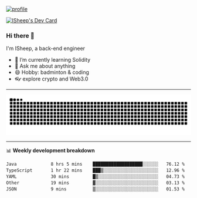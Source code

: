 [![profile](https://user-images.githubusercontent.com/54968314/208005045-e4b42f3b-833d-4242-bfcc-e764865553a2.svg)](https://www.calligrapher.ai/)

<a href="https://app.daily.dev/linziyang1106"><img src="https://api.daily.dev/devcards/v2/i4Spwx5Skx5FpTqWcwoit.png?r=kgx&type=wide" width="652" alt="ISheep's Dev Card"/></a>

### Hi there 🐏

I'm ISheep, a back-end engineer

- 🔭 I’m currently learning Solidity
- 💬 Ask me about anything
- 😄 Hobby: badminton & coding
- 👓 explore crypto and Web3.0

-------

![](https://raw.githubusercontent.com/ISheepp/ISheepp/output/github-contribution-grid-snake.svg)

-------

📊 **Weekly development breakdown**
<!--START_SECTION:waka-->

```txt
Java             8 hrs 5 mins    ███████████████████░░░░░░   76.12 %
TypeScript       1 hr 22 mins    ███▒░░░░░░░░░░░░░░░░░░░░░   12.96 %
YAML             30 mins         █▒░░░░░░░░░░░░░░░░░░░░░░░   04.73 %
Other            19 mins         ▓░░░░░░░░░░░░░░░░░░░░░░░░   03.13 %
JSON             9 mins          ▒░░░░░░░░░░░░░░░░░░░░░░░░   01.53 %
```

<!--END_SECTION:waka-->

